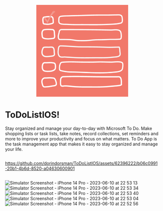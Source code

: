 <p align="center"><img src="To Do List/Other/Assets.xcassets/AppIcon.appiconset/עיצוב ללא שם (1) (1).png" height="300" width="300"></p>

# ToDoListIOS!

 Stay organized and manage your day-to-day with Microsoft To Do. Make shopping lists or task lists,
 take notes, record collections, set reminders and more to improve your productivity and focus on what matters.
 To Do App is the task management app that makes it easy to stay organized and manage your life.
 ##
 
 https://github.com/dorindorsman/ToDoListIOS/assets/62396222/b06c0991-20b1-4b6d-8520-a04630600901
 
 ##
![Simulator Screenshot - iPhone 14 Pro - 2023-06-10 at 22 53 13](https://github.com/dorindorsman/ToDoListIOS/assets/62396222/513e7433-533d-4aee-83aa-79e7e8d4b4da)
![Simulator Screenshot - iPhone 14 Pro - 2023-06-10 at 22 53 34](https://github.com/dorindorsman/ToDoListIOS/assets/62396222/6cf10584-1893-47bf-952e-152751b9a3d5)
![Simulator Screenshot - iPhone 14 Pro - 2023-06-10 at 22 53 40](https://github.com/dorindorsman/ToDoListIOS/assets/62396222/4988ae16-e189-426f-8f66-3de14d8b73b5)
![Simulator Screenshot - iPhone 14 Pro - 2023-06-10 at 22 53 04](https://github.com/dorindorsman/ToDoListIOS/assets/62396222/49767a1a-ed57-4316-a376-0ea74c7f3caf)
![Simulator Screenshot - iPhone 14 Pro - 2023-06-10 at 22 52 56](https://github.com/dorindorsman/ToDoListIOS/assets/62396222/aa46c33d-9f5f-48bc-81a2-aac35108f829)





